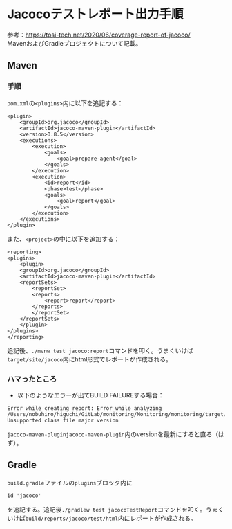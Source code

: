 # Jacocoテストレポート出力手順
参考：https://tosi-tech.net/2020/06/coverage-report-of-jacoco/  
MavenおよびGradleプロジェクトについて記載。

## Maven
### 手順
`pom.xml`の`<plugins>`内に以下を追記する：
```
<plugin>
    <groupId>org.jacoco</groupId>
    <artifactId>jacoco-maven-plugin</artifactId>
    <version>0.8.5</version>
    <executions>
        <execution>
            <goals>
                <goal>prepare-agent</goal>
            </goals>
        </execution>
        <execution>
            <id>report</id>
            <phase>test</phase>
            <goals>
                <goal>report</goal>
            </goals>
        </execution>
    </executions>
</plugin>
```
また、`<project>`の中に以下を追加する：
```
<reporting>
<plugins>
    <plugin>
    <groupId>org.jacoco</groupId>
    <artifactId>jacoco-maven-plugin</artifactId>
    <reportSets>
        <reportSet>
        <reports>
            <report>report</report>
        </reports>
        </reportSet>
    </reportSets>
    </plugin>
</plugins>
</reporting>
```
追記後、`./mvnw test jacoco:report`コマンドを叩く。うまくいけば`target/site/jacoco`内にhtml形式でレポートが作成される。

### ハマったところ
- 以下のようなエラーが出てBUILD FAILUREする場合：
```
Error while creating report: Error while analyzing /Users/nobuhiro/higuchi/GitLab/monitoring/Monitoring/monitoring/target/classes/com/example/monitoring/dto/InputDto.class. Unsupported class file major version
```
`jacoco-maven-pluginjacoco-maven-plugin`内のversionを最新にすると直る（はず）。
## Gradle
`build.gradle`ファイルの`plugins`ブロック内に
```
id 'jacoco'
```
を追記する。追記後`./gradlew test jacocoTestReport`コマンドを叩く。うまくいけば`build/reports/jacoco/test/html`内にレポートが作成される。
